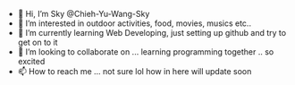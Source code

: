 - 👋 Hi, I’m Sky @Chieh-Yu-Wang-Sky
- 👀 I’m interested in outdoor activities, food, movies, musics etc..
- 🌱 I’m currently learning Web Developing, just setting up github and try to get on to it
- 💞️ I’m looking to collaborate on ... learning programming together .. so excited 
- 📫 How to reach me ... not sure lol how in here will update soon 

<!---
Chieh-Yu-Wang-Sky/Chieh-Yu-Wang-Sky is a ✨ special ✨ repository because its `README.md` (this file) appears on your GitHub profile.
You can click the Preview link to take a look at your changes.
--->
